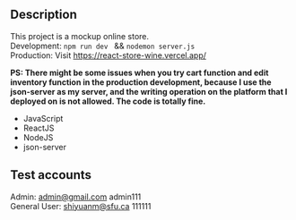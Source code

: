 ## Description

This project is a mockup online store. <br/>
Development: ```npm run dev ``` && ```nodemon server.js``` <br/>
Production: Visit https://react-store-wine.vercel.app/ <br/>

**PS: There might be some issues when you try cart function and edit inventory function in the production development, because I use the json-server as my server, and the writing operation on the platform that I deployed on is not allowed. The code is totally fine.**
- JavaScript
- ReactJS
- NodeJS
- json-server

## Test accounts

Admin: admin@gmail.com  admin111<br/>
General User: shiyuanm@sfu.ca   111111


